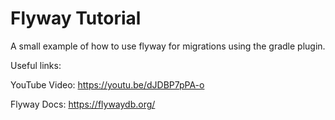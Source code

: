 # Flyway Tutorial

A small example of how to use flyway for migrations using the gradle plugin.

Useful links:

YouTube Video: https://youtu.be/dJDBP7pPA-o

Flyway Docs: https://flywaydb.org/

